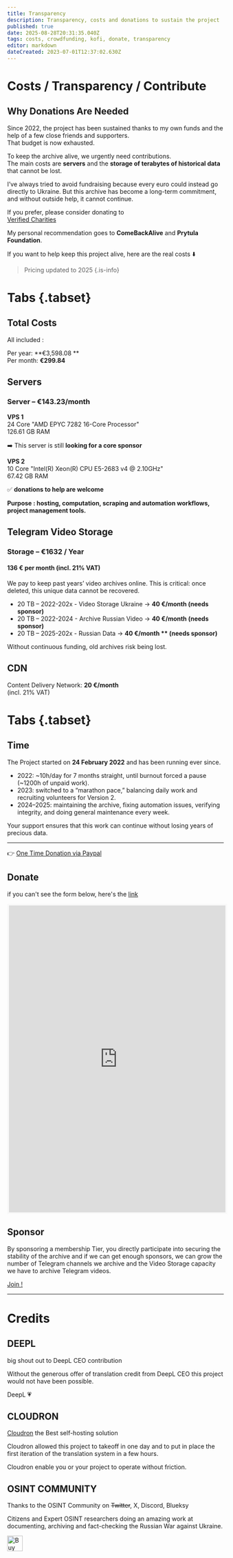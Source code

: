 ```yaml
---
title: Transparency
description: Transparency, costs and donations to sustain the project
published: true
date: 2025-08-28T20:31:35.040Z
tags: costs, crowdfunding, kofi, donate, transparency
editor: markdown
dateCreated: 2023-07-01T12:37:02.630Z
---
```


# Costs / Transparency / Contribute

## Why Donations Are Needed

Since 2022, the project has been sustained thanks to my own funds and the help of a few close friends and supporters.  
That budget is now exhausted.  

To keep the archive alive, we urgently need contributions.  
The main costs are **servers** and the **storage of terabytes of historical data** that cannot be lost.  

I’ve always tried to avoid fundraising because every euro could instead go directly to Ukraine. But this archive has become a long-term commitment, and without outside help, it cannot continue.  

If you prefer, please consider donating to  
[Verified Charities](https://standforukraine.com/)  

My personal recommendation goes to **ComeBackAlive** and **Prytula Foundation**.  

If you want to help keep this project alive, here are the real costs ⬇️  

> Pricing updated to 2025
{.is-info}


# Tabs {.tabset}
## Total Costs
All included : 

Per year: **€3,598.08 **  
Per month: **€299.84**  

## Servers
### Server – €143.23/month

**VPS 1**  
24 Core "AMD EPYC 7282 16-Core Processor"  
126.61 GB RAM  

➡️ This server is still **looking for a core sponsor**  

**VPS 2**  
10 Core "Intel(R) Xeon(R) CPU E5-2683 v4 @ 2.10GHz"  
67.42 GB RAM	

✅ **donations to help are welcome**  

**Purpose : hosting, computation, scraping and automation workflows, project management tools.**  

## Telegram Video Storage
### Storage – €1632 / Year
#### 136 € per month (incl. 21% VAT)

We pay to keep past years’ video archives online. This is critical: once deleted, this unique data cannot be recovered.  

- 20 TB – 2022-202x - Video Storage Ukraine → **40 €/month (needs sponsor)**  
- 20 TB – 2022-2024 - Archive Russian Video → **40 €/month (needs sponsor)**  
- 20 TB – 2025-202x - Russian Data → **40 €/month ** (needs sponsor)**

Without continuous funding, old archives risk being lost.  

## CDN
Content Delivery Network: **20 €/month**  
(incl. 21% VAT)  

# Tabs {.tabset}

## Time

The Project started on **24 February 2022** and has been running ever since.  

- 2022: ~10h/day for 7 months straight, until burnout forced a pause (~1200h of unpaid work).  
- 2023: switched to a “marathon pace,” balancing daily work and recruiting volunteers for Version 2.  
- 2024–2025: maintaining the archive, fixing automation issues, verifying integrity, and doing general maintenance every week.  

Your support ensures that this work can continue without losing years of precious data.  

---

👉 [One Time Donation via Paypal](https://www.paypal.com/paypalme/osintukraine)  


## Donate

if you can't see the form below, here's the [link](https://ko-fi.com/cyberbenb)

<iframe id='kofiframe' src='https://ko-fi.com/cyberbenb/?hidefeed=true&widget=true&embed=true&preview=true' style='border:none;width:100%;padding:4px;background:#f9f9f9;' height='712' title='cyberbenb'></iframe>


## Sponsor

By sponsoring a membership Tier, you directly participate into securing the stability of the archive and if we can get enough sponsors, we can grow the number of Telegram channels we archive and the Video Storage capacity we have to archive Telegram videos.

[Join !](https://ko-fi.com/cyberbenb/tiers)

---


# Credits  

## DEEPL

big shout out to DeepL CEO contribution

Without the generous offer of translation credit from DeepL CEO this project would not have been possible.

DeepL 💗  

## CLOUDRON

[Cloudron](https://cloudron.io) the Best self-hosting solution

Cloudron allowed this project to takeoff in one day and to put in place the first iteration of the translation system in a few hours.

Cloudron enable you or your project to operate without friction.

## OSINT COMMUNITY

Thanks to the OSINT Community on ~~Twitter~~, X, Discord, Blueksy

Citizens and Expert OSINT researchers doing an amazing work at documenting, archiving and fact-checking the Russian War against Ukraine.

<a href='https://ko-fi.com/E1E2E81MW' target='_blank'><img height='36' style='border:0px;height:36px;' src='https://storage.ko-fi.com/cdn/kofi2.png?v=3' border='0' alt='Buy Me a Coffee at ko-fi.com' /></a>